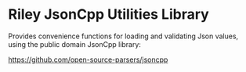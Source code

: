 # Riley JsonCpp Utilities Library

Provides convenience functions for loading and validating Json values, using the public domain JsonCpp library:

https://github.com/open-source-parsers/jsoncpp
